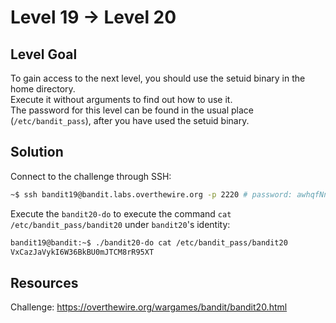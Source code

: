 # Level 19 → Level 20

## Level Goal
To gain access to the next level, you should use the setuid binary in the home directory.  
Execute it without arguments to find out how to use it.  
The password for this level can be found in the usual place (`/etc/bandit_pass`), after you have used the setuid binary.

## Solution

Connect to the challenge through SSH:

```sh
~$ ssh bandit19@bandit.labs.overthewire.org -p 2220 # password: awhqfNnAbc1naukrpqDYcF95h7HoMTrC
```

Execute the `bandit20-do` to execute the command `cat /etc/bandit_pass/bandit20` under `bandit20`'s identity:

```sh
bandit19@bandit:~$ ./bandit20-do cat /etc/bandit_pass/bandit20
VxCazJaVykI6W36BkBU0mJTCM8rR95XT
```

## Resources

Challenge: https://overthewire.org/wargames/bandit/bandit20.html